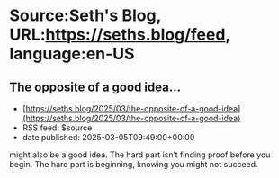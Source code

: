 # Source:Seth's Blog, URL:https://seths.blog/feed, language:en-US

## The opposite of a good idea…
 - [https://seths.blog/2025/03/the-opposite-of-a-good-idea](https://seths.blog/2025/03/the-opposite-of-a-good-idea)
 - RSS feed: $source
 - date published: 2025-03-05T09:49:00+00:00

might also be a good idea. The hard part isn&#8217;t finding proof before you begin. The hard part is beginning, knowing you might not succeed.

